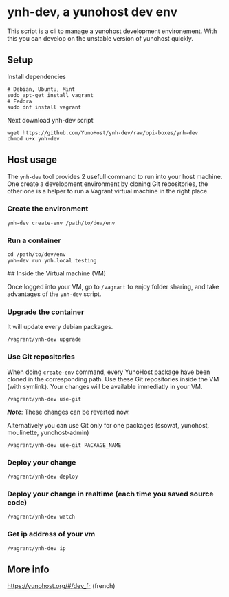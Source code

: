 # ynh-dev, a yunohost dev env

This script is a cli to manage a yunohost development environement.
With this you can develop on the unstable version of yunohost quickly.

## Setup

Install dependencies
```shell
# Debian, Ubuntu, Mint
sudo apt-get install vagrant
# Fedora
sudo dnf install vagrant
```

Next download ynh-dev script

```shell
wget https://github.com/YunoHost/ynh-dev/raw/opi-boxes/ynh-dev
chmod u+x ynh-dev
```

## Host usage

The `ynh-dev` tool provides 2 usefull command to run into your host machine. One
create a development environment by cloning Git repositories, the other one is a
helper to run a Vagrant virtual machine in the right place.

### Create the environment

```shell
ynh-dev create-env /path/to/dev/env
```

### Run a container
```
cd /path/to/dev/env
ynh-dev run ynh.local testing
```

## Inside the Virtual machine (VM)

Once logged into your VM, go to `/vagrant` to enjoy folder sharing, and take
advantages of the `ynh-dev` script.

###  Upgrade the container

It will update every debian packages.
```
/vagrant/ynh-dev upgrade
```

###  Use Git repositories

When doing `create-env` command, every YunoHost package have been cloned in the
corresponding path. Use these Git repositories inside the VM (with symlink).
Your changes will be available immediatly in your VM.
```
/vagrant/ynh-dev use-git
```

***Note***: These changes can be reverted now.

Alternatively you can use Git only for one packages (ssowat, yunohost,
moulinette, yunohost-admin)
```
/vagrant/ynh-dev use-git PACKAGE_NAME
```

###  Deploy your change
```
/vagrant/ynh-dev deploy
```

### Deploy your change in realtime (each time you saved source code)
```
/vagrant/ynh-dev watch
```

### Get ip address of your vm
```
/vagrant/ynh-dev ip
```

## More info 

https://yunohost.org/#/dev_fr (french)
